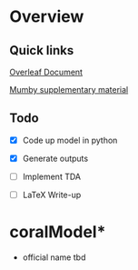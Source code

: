
# Overview

## Quick links

[Overleaf Document](https://www.overleaf.com/project/5d03737348a7960589936aae)

[Mumby supplementary material](https://media-nature-com.libproxy.berkeley.edu/original/nature-assets/nature/journal/v450/n7166/extref/nature06252-s1.pdf)


## Todo

* [x] Code up model in python
* [x] Generate outputs
* [ ] Implement TDA
* [ ] LaTeX Write-up


# coralModel*

* official name tbd



